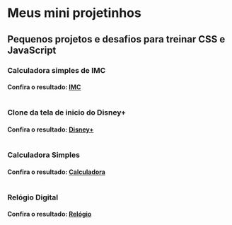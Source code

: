 # Meus mini projetinhos

## Pequenos projetos e desafios para treinar CSS e JavaScript


### Calculadora simples de IMC

####  Confira o resultado: [IMC](https://imc-calculo.netlify.app)

#

### Clone da tela de inicio do Disney+

#### Confira o resultado: [Disney+](https://disney-mais.netlify.app)

#
### Calculadora Simples

#### Confira o resultado: [Calculadora](https://calc-simples01.netlify.app)

#
### Relógio Digital

#### Confira o resultado: [Relógio](https://relogio-dig.netlify.app)
